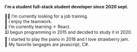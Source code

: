 <strong>
I'm a student full-stack student developer since 2020 sept.
</strong>

:office_worker: I’m currently looking for a job training.</br>
:elephant: I enjoy the teamwork. </br>
:brain: I’m currently learning ⚛ React. </br>
:hourglass_flowing_sand:I begun programming in 2015 and decided to study it in 2020. </br>
:musical_keyboard: I started to play the piano in 2018 and I love strawberry jam. </br>
:muscle: My favorite langages are javascript, C#. 
    
  </strong>
